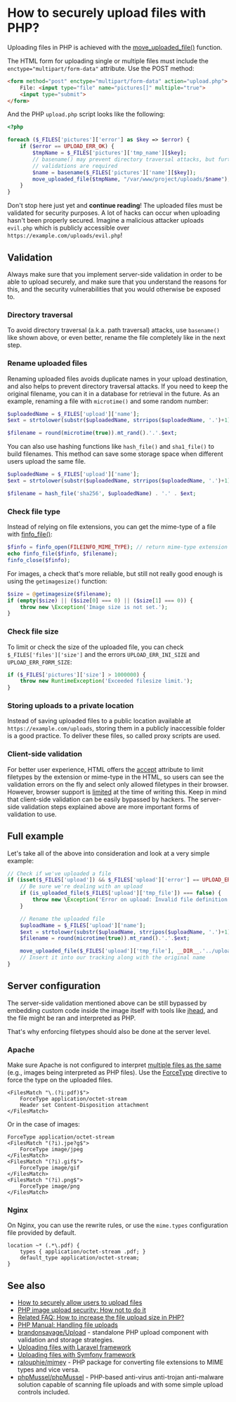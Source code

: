 # How to securely upload files with PHP?

Uploading files in PHP is achieved with the
[move_uploaded_file()](http://php.net/manual/en/function.move-uploaded-file.php)
function.

The HTML form for uploading single or multiple files must include the
`enctype="multipart/form-data"` attribute. Use the POST method:

```html
<form method="post" enctype="multipart/form-data" action="upload.php">
    File: <input type="file" name="pictures[]" multiple="true">
    <input type="submit">
</form>
```

And the PHP `upload.php` script looks like the following:

```php
<?php

foreach ($_FILES['pictures']['error'] as $key => $error) {
    if ($error == UPLOAD_ERR_OK) {
        $tmpName = $_FILES['pictures']['tmp_name'][$key];
        // basename() may prevent directory traversal attacks, but further
        // validations are required
        $name = basename($_FILES['pictures']['name'][$key]);
        move_uploaded_file($tmpName, "/var/www/project/uploads/$name");
    }
}
```

Don't stop here just yet and **continue reading**! The uploaded files must be
validated for security purposes. A lot of hacks can occur when uploading hasn't
been properly secured. Imagine a malicious attacker uploads `evil.php` which is
publicly accessible over `https://example.com/uploads/evil.php`!

## Validation

Always make sure that you implement server-side validation in order to be able
to upload securely, and make sure that you understand the reasons for this, and
the security vulnerabilities that you would otherwise be exposed to.

### Directory traversal

To avoid directory traversal (a.k.a. path traversal) attacks, use `basename()`
like shown above, or even better, rename the file completely like in the next
step.

### Rename uploaded files

Renaming uploaded files avoids duplicate names in your upload destination, and
also helps to prevent directory traversal attacks. If you need to keep the
original filename, you can it in a database for retrieval in the future. As an
example, renaming a file with `microtime()` and some random number:

```php
$uploadedName = $_FILES['upload']['name'];
$ext = strtolower(substr($uploadedName, strripos($uploadedName, '.')+1));

$filename = round(microtime(true)).mt_rand().'.'.$ext;
```

You can also use hashing functions like `hash_file()` and `sha1_file()` to
build filenames. This method can save some storage space when different users
upload the same file.

```php
$uploadedName = $_FILES['upload']['name'];
$ext = strtolower(substr($uploadedName, strripos($uploadedName, '.')+1));

$filename = hash_file('sha256', $uploadedName) . '.' . $ext;
```

### Check file type

Instead of relying on file extensions, you can get the mime-type of a file
with [finfo_file()](http://www.php.net/manual/en/function.finfo-file.php):

```php
$finfo = finfo_open(FILEINFO_MIME_TYPE); // return mime-type extension
echo finfo_file($finfo, $filename);
finfo_close($finfo);
```

For images, a check that's more reliable, but still not really good enough is
using the `getimagesize()` function:

```php
$size = @getimagesize($filename);
if (empty($size) || ($size[0] === 0) || ($size[1] === 0)) {
    throw new \Exception('Image size is not set.');
}
```

### Check file size

To limit or check the size of the uploaded file, you can check
`$_FILES['files']['size']` and the errors `UPLOAD_ERR_INI_SIZE` and
`UPLOAD_ERR_FORM_SIZE`:

```php
if ($_FILES['pictures']['size'] > 1000000) {
    throw new RuntimeException('Exceeded filesize limit.');
}
```

### Storing uploads to a private location

Instead of saving uploaded files to a public location available at
`https://example.com/uploads`, storing them in a publicly inaccessible folder
is a good practice. To deliver these files, so called proxy scripts are used.

### Client-side validation

For better user experience, HTML offers the
[accept](https://developer.mozilla.org/en/docs/Web/HTML/Element/input)
attribute to limit filetypes by the extension or mime-type in the HTML, so
users can see the validation errors on the fly and select only allowed
filetypes in their browser. However, browser support is [limited](http://caniuse.com/#feat=input-file-accept)
at the time of writing this. Keep in mind that client-side validation can be
easily bypassed by hackers. The server-side validation steps explained above
are more important forms of validation to use.

## Full example

Let's take all of the above into consideration and look at a very simple
example:

```php
// Check if we've uploaded a file
if (isset($_FILES['upload']) && $_FILES['upload']['error'] == UPLOAD_ERR_OK) {
    // Be sure we're dealing with an upload
    if (is_uploaded_file($_FILES['upload']['tmp_file']) === false) {
        throw new \Exception('Error on upload: Invalid file definition');
    }

    // Rename the uploaded file
    $uploadName = $_FILES['upload']['name'];
    $ext = strtolower(substr($uploadName, strripos($uploadName, '.')+1));
    $filename = round(microtime(true)).mt_rand().'.'.$ext;

    move_uploaded_file($_FILES['upload']['tmp_file'], __DIR__.'../uploads/'.$filename);
    // Insert it into our tracking along with the original name
}
```

## Server configuration

The server-side validation mentioned above can be still bypassed by embedding
custom code inside the image itself with tools like [jhead](http://www.sentex.net/~mwandel/jhead/),
and the file might be ran and interpreted as PHP.

That's why enforcing filetypes should also be done at the server level.

### Apache

Make sure Apache is not configured to interpret
[multiple files as the same](http://httpd.apache.org/docs/2.4/mod/mod_mime.html#multipleext) (e.g.,
images being interpreted as PHP files). Use the [ForceType](http://httpd.apache.org/docs/2.0/mod/core.html#forcetype)
directive to force the type on the uploaded files.

```apacheconf
<FilesMatch "\.(?i:pdf)$">
    ForceType application/octet-stream
    Header set Content-Disposition attachment
</FilesMatch>
```

Or in the case of images:

```apacheconf
ForceType application/octet-stream
<FilesMatch "(?i).jpe?g$">
    ForceType image/jpeg
</FilesMatch>
<FilesMatch "(?i).gif$">
    ForceType image/gif
</FilesMatch>
<FilesMatch "(?i).png$">
    ForceType image/png
</FilesMatch>
```

### Nginx

On Nginx, you can use the rewrite rules, or use the `mime.types` configuration
file provided by default.

```nginx
location ~* (.*\.pdf) {
    types { application/octet-stream .pdf; }
    default_type application/octet-stream;
}
```

## See also

* [How to securely allow users to upload files](https://paragonie.com/blog/2015/10/how-securely-allow-users-upload-files)
* [PHP image upload security: How not to do it](http://nullcandy.com/php-image-upload-security-how-not-to-do-it/)
* [Related FAQ: How to increase the file upload size in PHP?](/general/increase-file-upload-size.md)
* [PHP Manual: Handling file uploads](http://php.net/manual/en/features.file-upload.php)
* [brandonsavage/Upload](https://github.com/brandonsavage/Upload) - standalone
  PHP upload component with validation and storage strategies.
* [Uploading files with Laravel framework](https://laravel.com/docs/5.2/requests#files)
* [Uploading files with Symfony framework](http://symfony.com/doc/current/controller/upload_file.html)
* [ralouphie/mimey](https://github.com/ralouphie/mimey) - PHP package for
  converting file extensions to MIME types and vice versa.
* [phpMussel/phpMussel](https://github.com/phpMussel/phpMussel) - PHP-based anti-virus anti-trojan anti-malware
  solution capable of scanning file uploads and with some simple upload controls included.
